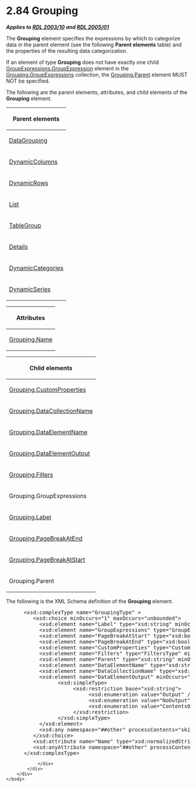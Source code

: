 <html dir="LTR" xmlns:mshelp="http://msdn.microsoft.com/mshelp" xmlns:ddue="http://ddue.schemas.microsoft.com/authoring/2003/5" xmlns:xlink="http://www.w3.org/1999/xlink" xmlns:tool="http://www.microsoft.com/tooltip">
    <head>
        <meta http-equiv="Content-Type" content="text/html; CHARSET=utf-8"></meta>
        <meta name="save" content="history"></meta>
        <title>2.84 Grouping</title>
        <xml>
            <mshelp:toctitle title="2.84 Grouping"></mshelp:toctitle>
            <mshelp:rltitle title="[MS-RDL]: Grouping"></mshelp:rltitle>
            <mshelp:keyword index="A" term="7d574154-eefe-4fc1-8b78-3a18b9350e87"></mshelp:keyword>
            <mshelp:attr name="DCSext.ContentType" value="open specification"></mshelp:attr>
            <mshelp:attr name="AssetID" value="7d574154-eefe-4fc1-8b78-3a18b9350e87"></mshelp:attr>
            <mshelp:attr name="TopicType" value="kbRef"></mshelp:attr>
            <mshelp:attr name="DCSext.Title" value="[MS-RDL]: Grouping" />
        </xml>
    </head>
    <body>
        <div id="header">
            <h1 class="heading">2.84 Grouping</h1>
        </div>
        <div id="mainSection">
            <div id="mainBody">
                <div id="allHistory" class="saveHistory"></div>
                <div id="sectionSection0" class="section" name="collapseableSection">
                    

<p><b><i>Applies to </i></b><a href="a7e2ad00-07c8-4f6d-80ab-3ad55df7b233.md"><b><i>RDL 2003/10</i></b></a><b>
<i>and </i></b><a href="3ebe2912-4958-4832-b391-cad1f5e13338.md"><b><i>RDL 2005/01</i></b></a></p>

<p>The <b>Grouping</b> element specifies the expressions by
which to categorize data in the parent element (see the following <b>Parent
elements</b> table) and the properties of the resulting data categorization. </p>

<p>If an element of type <b>Grouping</b> does not have exactly
one child <a href="ce9ab038-c7b6-4ac1-ba9e-faa3a2657eb7.md">GroupExpressions.GroupExpression</a>
element in the <a href="6400dc8d-a4bf-47d3-9f1b-24ba72b27d73.md">Grouping.GroupExpressions</a>
collection, the <a href="f9c48bf3-ad64-4807-9eba-5784822ff2e6.md">Grouping.Parent</a>
element MUST NOT be specified.</p>

<p>The following are the parent elements, attributes, and child
elements of the <b>Grouping</b> element.</p>

<table>
 <thead>
  <tr>
   <th>
   <p>Parent elements</p>
   </th>
  </tr>
 </thead>
 <tr>
  <td>
  <p><a href="824fc1fa-9258-4ee2-80a0-db64f7200b13.md">DataGrouping</a></p>
  </td>
 </tr>
 <tr>
  <td>
  <p><a href="5a98a72e-ea10-4743-83fb-0cf6740c6635.md">DynamicColumns</a></p>
  </td>
 </tr>
 <tr>
  <td>
  <p><a href="ae8d4d93-e1d0-4379-ac48-4744a347f9db.md">DynamicRows</a></p>
  </td>
 </tr>
 <tr>
  <td>
  <p><a href="ea4c625c-0558-4fb3-b3b8-bde6c160b1e2.md">List</a></p>
  </td>
 </tr>
 <tr>
  <td>
  <p><a href="a23c61be-758a-4247-a3ab-fd1159ff0520.md">TableGroup</a></p>
  </td>
 </tr>
 <tr>
  <td>
  <p><a href="10728959-73bf-46f9-b7a8-1b3612eda445.md">Details</a></p>
  </td>
 </tr>
 <tr>
  <td>
  <p><a href="10266228-504d-486d-ab42-fe7e9af3ee2a.md">DynamicCategories</a></p>
  </td>
 </tr>
 <tr>
  <td>
  <p><a href="3e853746-6afe-46b6-b0bc-edd53275a9e7.md">DynamicSeries</a></p>
  </td>
 </tr>
</table>

<p> </p>

<table>
 <thead>
  <tr>
   <th>
   <p>Attributes</p>
   </th>
  </tr>
 </thead>
 <tr>
  <td>
  <p><a href="4d08883b-d937-4d6e-b0b2-5dec684678ec.md">Grouping.Name</a></p>
  </td>
 </tr>
</table>

<p> </p>

<table>
 <thead>
  <tr>
   <th>
   <p>Child elements</p>
   </th>
  </tr>
 </thead>
 <tr>
  <td>
  <p><a href="b30db43f-7001-48ae-a73d-defd3b2fe59a.md">Grouping.CustomProperties</a></p>
  </td>
 </tr>
 <tr>
  <td>
  <p><a href="8db99efa-65cd-4e9a-b0fc-d41bdad41d25.md">Grouping.DataCollectionName</a></p>
  </td>
 </tr>
 <tr>
  <td>
  <p><a href="cb123eb2-2c24-49d1-814c-d08c878f5820.md">Grouping.DataElementName</a></p>
  </td>
 </tr>
 <tr>
  <td>
  <p><a href="605cb7fa-c822-4a0c-88bd-27b8841f7992.md">Grouping.DataElementOutput</a></p>
  </td>
 </tr>
 <tr>
  <td>
  <p><a href="e48a2da6-3ffc-4963-8cbd-207cadc36bdb.md">Grouping.Filters</a></p>
  </td>
 </tr>
 <tr>
  <td>
  <p>Grouping.GroupExpressions</p>
  </td>
 </tr>
 <tr>
  <td>
  <p><a href="7102f490-2a61-4636-acee-91f071078430.md">Grouping.Label</a></p>
  </td>
 </tr>
 <tr>
  <td>
  <p><a href="35ebddd2-5644-4873-bb96-eca6fa37142d.md">Grouping.PageBreakAtEnd</a></p>
  </td>
 </tr>
 <tr>
  <td>
  <p><a href="a19237fe-7345-44bd-9de0-5ee1226adb7d.md">Grouping.PageBreakAtStart</a></p>
  </td>
 </tr>
 <tr>
  <td>
  <p>Grouping.Parent</p>
  </td>
 </tr>
</table>

<p>The following is the XML Schema definition of the <b>Grouping</b>
element.           </p>

<dl>
<dd>
<div><pre> &lt;xsd:complexType name=&quot;GroupingType&quot; &gt;
    &lt;xsd:choice minOccurs=&quot;1&quot; maxOccurs=&quot;unbounded&quot;&gt;
      &lt;xsd:element name=&quot;Label&quot; type=&quot;xsd:string&quot; minOccurs=&quot;0&quot; /&gt;
      &lt;xsd:element name=&quot;GroupExpressions&quot; type=&quot;GroupExpressionsType&quot; /&gt;
      &lt;xsd:element name=&quot;PageBreakAtStart&quot; type=&quot;xsd:boolean&quot; minOccurs=&quot;0&quot; /&gt;
      &lt;xsd:element name=&quot;PageBreakAtEnd&quot; type=&quot;xsd:boolean&quot; minOccurs=&quot;0&quot; /&gt;
      &lt;xsd:element name=&quot;CustomProperties&quot; type=&quot;CustomPropertiesType&quot; minOccurs=&quot;0&quot; /&gt;
      &lt;xsd:element name=&quot;Filters&quot; type=&quot;FiltersType&quot; minOccurs=&quot;0&quot; /&gt;
      &lt;xsd:element name=&quot;Parent&quot; type=&quot;xsd:string&quot; minOccurs=&quot;0&quot; /&gt;
      &lt;xsd:element name=&quot;DataElementName&quot; type=&quot;xsd:string&quot; minOccurs=&quot;0&quot; /&gt;
      &lt;xsd:element name=&quot;DataCollectionName&quot; type=&quot;xsd:string&quot; minOccurs=&quot;0&quot; /&gt;
      &lt;xsd:element name=&quot;DataElementOutput&quot; minOccurs=&quot;0&quot;&gt;
            &lt;xsd:simpleType&gt;
                 &lt;xsd:restriction base=&quot;xsd:string&quot;&gt;
                      &lt;xsd:enumeration value=&quot;Output&quot; /&gt;
                      &lt;xsd:enumeration value=&quot;NoOutput&quot; /&gt;
                      &lt;xsd:enumeration value=&quot;ContentsOnly&quot; /&gt;
                 &lt;/xsd:restriction&gt;
            &lt;/xsd:simpleType&gt;
      &lt;/xsd:element&gt;
      &lt;xsd:any namespace=&quot;##other&quot; processContents=&quot;skip&quot;&gt;               
    &lt;/xsd:choice&gt;
    &lt;xsd:attribute name=&quot;Name&quot; type=&quot;xsd:normalizedString&quot; use=&quot;required&quot; /&gt;
    &lt;xsd:anyAttribute namespace=&quot;##other&quot; processContents=&quot;skip&quot; /&gt;
 &lt;/xsd:complexType&gt;
</pre></div>
</dd></dl>


                </div>
            </div>
        </div>
    </body>
</html>